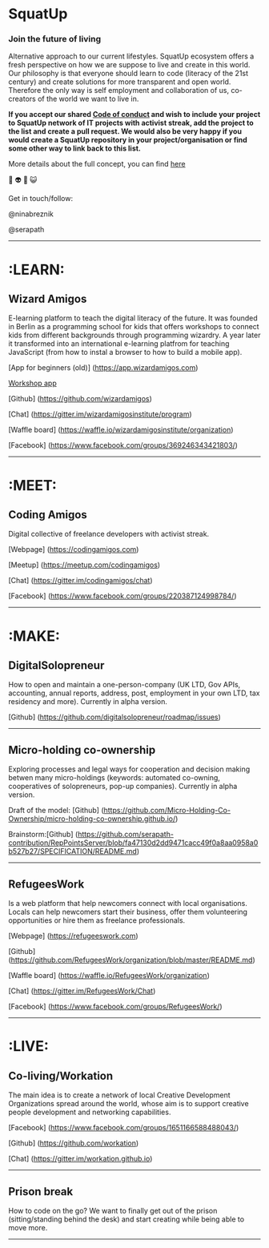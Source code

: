 # SquatUp

### Join the future of living

Alternative approach to our current lifestyles. SquatUp ecosystem offers a fresh perspective on how we are suppose to live and create in this world.
Our philosophy is that everyone should learn to code (literacy of the 21st century) and create solutions for more transparent and open world. Therefore the only way is self employment and collaboration of us, co-creators of the world we want to live in.

**If you accept our shared [Code of conduct](http://berlincodeofconduct.org/) and wish to include your project to SquatUp network of IT projects with activist streak, add the project to the list and create a pull request. We would also be very happy if you would create a SquatUp repository in your project/organisation or find some other way to link back to this list.**

More details about the full concept, you can find [here](https://github.com/wizardamigosinstitute/organization/blob/master/README.md)

👻 👽 🤖 😺

Get in touch/follow:

@ninabreznik

@serapath

---

# :LEARN:

## Wizard Amigos
E-learning platform to teach the digital literacy of the future. It was founded in Berlin as a programming school for kids that offers workshops to connect kids from different backgrounds through programming wizardry. A year later it transformed into an international e-learning platfrom for teaching JavaScript (from how to instal a browser to how to build a mobile app).

[App for beginners (old)] (https://app.wizardamigos.com)

[Workshop app](http://wizardamigos.com/workshop_app/)

[Github] (https://github.com/wizardamigos)

[Chat] (https://gitter.im/wizardamigosinstitute/program)

[Waffle board] (https://waffle.io/wizardamigosinstitute/organization)

[Facebook] (https://www.facebook.com/groups/369246343421803/)

---

# :MEET:


## Coding Amigos
Digital collective of freelance developers with activist streak.

[Webpage] (https://codingamigos.com)

[Meetup] (https://meetup.com/codingamigos)

[Chat] (https://gitter.im/codingamigos/chat)

[Facebook] (https://www.facebook.com/groups/220387124998784/)

---

# :MAKE:

## DigitalSolopreneur
How to open and maintain a one-person-company (UK LTD, Gov APIs, accounting, annual reports, address, post, employment in your own LTD, tax residency and more). Currently in alpha version. 

[Github] (https://github.com/digitalsolopreneur/roadmap/issues)

---

## Micro-holding co-ownership
Exploring processes and legal ways for cooperation and decision making betwen many micro-holdings (keywords: automated co-owning, cooperatives of solopreneurs, pop-up companies). Currently in alpha version. 

Draft of the model:
[Github] (https://github.com/Micro-Holding-Co-Ownership/micro-holding-co-ownership.github.io/)

Brainstorm:[Github] 
(https://github.com/serapath-contribution/RepPointsServer/blob/fa47130d2dd9471cacc49f0a8aa0958a0b527b27/SPECIFICATION/README.md)

---

## RefugeesWork
Is a web platform that help newcomers connect with local organisations.  Locals can help newcomers start their business, offer them volunteering opportunities or hire them as freelance professionals.

[Webpage] (https://refugeeswork.com)

[Github] (https://github.com/RefugeesWork/organization/blob/master/README.md)

[Waffle board] (https://waffle.io/RefugeesWork/organization)

[Chat] (https://gitter.im/RefugeesWork/Chat)

[Facebook] (https://www.facebook.com/groups/RefugeesWork/)

---

# :LIVE:

## Co-living/Workation 
The main idea is to create a network of local Creative Development Organizations spread around the world, whose aim is to support creative people development and networking capabilities.

[Facebook] (https://www.facebook.com/groups/1651166588488043/)

[Github] (https://github.com/workation)

[Chat] (https://gitter.im/workation.github.io)

---

## Prison break
How to code on the go? We want to finally get out of the prison (sitting/standing behind the desk) and start creating while being able to move more. 

---


